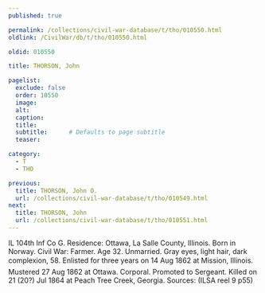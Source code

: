 ```yaml
---
published: true

permalink: /collections/civil-war-database/t/tho/010550.html
oldlink: /CivilWar/db/t/tho/010550.html

oldid: 010550

title: THORSON, John

pagelist:
  exclude: false
  order: 10550
  image: 
  alt:
  caption:
  title:
  subtitle:      # Defaults to page subtitle
  teaser:

category: 
  - T 
  - THO

previous:
  title: THORSON, John O.
  url: /collections/civil-war-database/t/tho/010549.html  
next:
  title: THORSON, John
  url: /collections/civil-war-database/t/tho/010551.html   
---
```

IL 104th Inf Co G. Residence: Ottawa, La Salle County, Illinois. Born in Norway. Civil War: Farmer. Age 32. Unmarried. Gray eyes, light hair, dark complexion, 5&#146;8&#148;. Enlisted for three years on 14 Aug 1862 at Mission, Illinois. Mustered 27 Aug 1862 at Ottawa. Corporal. Promoted to Sergeant. Killed on 21 (20?) Jul 1864 at Peach Tree Creek, Georgia. Sources: (ILSA reel 9 p55)